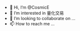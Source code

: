 - 👋 Hi, I’m @CosmicE
- 👀 I’m interested in 量化交易
- 💞️ I’m looking to collaborate on ...
- 📫 How to reach me ...

<!---
CosmicE/CosmicE is a ✨ special ✨ repository because its `README.md` (this file) appears on your GitHub profile.
You can click the Preview link to take a look at your changes.
--->
